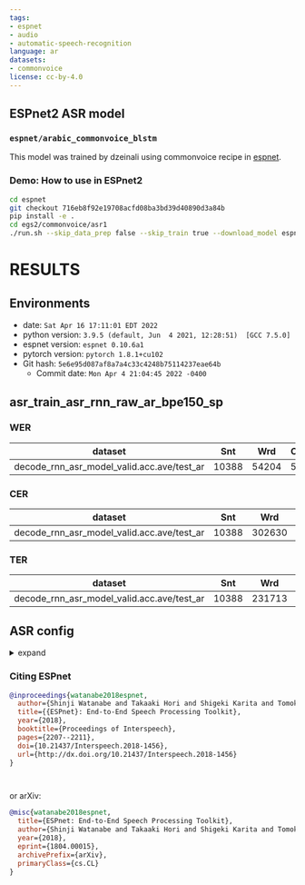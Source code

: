```yaml
---
tags:
- espnet
- audio
- automatic-speech-recognition
language: ar
datasets:
- commonvoice
license: cc-by-4.0
---
```


## ESPnet2 ASR model 

### `espnet/arabic_commonvoice_blstm`

This model was trained by dzeinali using commonvoice recipe in [espnet](https://github.com/espnet/espnet/).

### Demo: How to use in ESPnet2

```bash
cd espnet
git checkout 716eb8f92e19708acfd08ba3bd39d40890d3a84b
pip install -e .
cd egs2/commonvoice/asr1
./run.sh --skip_data_prep false --skip_train true --download_model espnet/arabic_commonvoice_blstm
```

<!-- Generated by scripts/utils/show_asr_result.sh -->
# RESULTS
## Environments
- date: `Sat Apr 16 17:11:01 EDT 2022`
- python version: `3.9.5 (default, Jun  4 2021, 12:28:51)  [GCC 7.5.0]`
- espnet version: `espnet 0.10.6a1`
- pytorch version: `pytorch 1.8.1+cu102`
- Git hash: `5e6e95d087af8a7a4c33c4248b75114237eae64b`
  - Commit date: `Mon Apr 4 21:04:45 2022 -0400`

## asr_train_asr_rnn_raw_ar_bpe150_sp
### WER

|dataset|Snt|Wrd|Corr|Sub|Del|Ins|Err|S.Err|
|---|---|---|---|---|---|---|---|---|
|decode_rnn_asr_model_valid.acc.ave/test_ar|10388|54204|52.6|44.2|3.2|2.2|49.6|81.9|

### CER

|dataset|Snt|Wrd|Corr|Sub|Del|Ins|Err|S.Err|
|---|---|---|---|---|---|---|---|---|
|decode_rnn_asr_model_valid.acc.ave/test_ar|10388|302630|87.9|5.7|6.5|8.1|20.3|81.9|

### TER

|dataset|Snt|Wrd|Corr|Sub|Del|Ins|Err|S.Err|
|---|---|---|---|---|---|---|---|---|
|decode_rnn_asr_model_valid.acc.ave/test_ar|10388|231713|82.4|10.1|7.5|9.4|27.0|81.9|

## ASR config

<details><summary>expand</summary>

```
config: conf/tuning/train_asr_rnn.yaml
print_config: false
log_level: INFO
dry_run: false
iterator_type: sequence
output_dir: exp/asr_train_asr_rnn_raw_ar_bpe150_sp
ngpu: 1
seed: 0
num_workers: 1
num_att_plot: 3
dist_backend: nccl
dist_init_method: env://
dist_world_size: null
dist_rank: null
local_rank: 0
dist_master_addr: null
dist_master_port: null
dist_launcher: null
multiprocessing_distributed: false
unused_parameters: false
sharded_ddp: false
cudnn_enabled: true
cudnn_benchmark: false
cudnn_deterministic: true
collect_stats: false
write_collected_feats: false
max_epoch: 15
patience: 3
val_scheduler_criterion:
- valid
- loss
early_stopping_criterion:
- valid
- loss
- min
best_model_criterion:
-   - train
    - loss
    - min
-   - valid
    - loss
    - min
-   - train
    - acc
    - max
-   - valid
    - acc
    - max
keep_nbest_models:
- 10
nbest_averaging_interval: 0
grad_clip: 5.0
grad_clip_type: 2.0
grad_noise: false
accum_grad: 1
no_forward_run: false
resume: true
train_dtype: float32
use_amp: false
log_interval: null
use_matplotlib: true
use_tensorboard: true
use_wandb: false
wandb_project: null
wandb_id: null
wandb_entity: null
wandb_name: null
wandb_model_log_interval: -1
detect_anomaly: false
pretrain_path: null
init_param: []
ignore_init_mismatch: false
freeze_param: []
num_iters_per_epoch: null
batch_size: 30
valid_batch_size: null
batch_bins: 1000000
valid_batch_bins: null
train_shape_file:
- exp/asr_stats_raw_ar_bpe150_sp/train/speech_shape
- exp/asr_stats_raw_ar_bpe150_sp/train/text_shape.bpe
valid_shape_file:
- exp/asr_stats_raw_ar_bpe150_sp/valid/speech_shape
- exp/asr_stats_raw_ar_bpe150_sp/valid/text_shape.bpe
batch_type: folded
valid_batch_type: null
fold_length:
- 80000
- 150
sort_in_batch: descending
sort_batch: descending
multiple_iterator: false
chunk_length: 500
chunk_shift_ratio: 0.5
num_cache_chunks: 1024
train_data_path_and_name_and_type:
-   - dump/raw/train_ar_sp/wav.scp
    - speech
    - sound
-   - dump/raw/train_ar_sp/text
    - text
    - text
valid_data_path_and_name_and_type:
-   - dump/raw/dev_ar/wav.scp
    - speech
    - sound
-   - dump/raw/dev_ar/text
    - text
    - text
allow_variable_data_keys: false
max_cache_size: 0.0
max_cache_fd: 32
valid_max_cache_size: null
optim: adadelta
optim_conf:
    lr: 0.1
scheduler: null
scheduler_conf: {}
token_list:
- <blank>
- <unk>
- َ
- ا
- ِ
- ْ
- م
- ي
- ل
- ن
- ُ
- ر
- ه
- ▁ال
- ت
- ب
- ع
- ك
- د
- و
- ▁و
- .
- س
- ▁أ
- ق
- ة
- ▁م
- َّ
- ح
- ▁ل
- ف
- ▁ي
- ▁ب
- ▁ف
- ج
- ▁ت
- أ
- ذ
- ▁ع
- ال
- ّ
- ً
- ص
- ▁ك
- ى
- ط
- ض
- خ
- ون
- ش
- ▁ق
- ين
- ز
- ▁أن
- ▁س
- ▁من
- ▁إ
- ث
- ▁ر
- ▁ن
- وا
- ٌ
- ٍ
- ▁ا
- غ
- ▁ح
- اء
- ▁في
- إ
- ان
- ▁ج
- ▁
- ِّ
- ظ
- ▁؟
- ▁ه
- اب
- ▁ش
- ُّ
- ول
- ▁خ
- ار
- ئ
- ▁ص
- ▁سامي
- ▁إن
- ▁لا
- ▁الل
- ▁كان
- يد
- اد
- ائ
- ات
- ؟
- ▁الأ
- ▁د
- ▁إلى
- ير
- ▁غ
- ▁هل
- آ
- ؤ
- ء
- '!'
- ـ
- '"'
- ،
- ','
- ':'
- ی
- ٰ
- '-'
- ک
- ؛
- “
- ”
- T
- '?'
- I
- ;
- E
- O
- G
- »
- A
- L
- U
- F
- ۛ
- —
- S
- M
- D
- «
- N
- ۗ
- _
- ۚ
- H
- ''''
- W
- Y
- چ
- ڨ
- ھ
- ۘ
- ☭
- C
- ۖ
- <sos/eos>
init: null
input_size: null
ctc_conf:
    dropout_rate: 0.0
    ctc_type: builtin
    reduce: true
    ignore_nan_grad: true
joint_net_conf: null
model_conf:
    ctc_weight: 0.5
use_preprocessor: true
token_type: bpe
bpemodel: data/ar_token_list/bpe_unigram150/bpe.model
non_linguistic_symbols: null
cleaner: null
g2p: null
speech_volume_normalize: null
rir_scp: null
rir_apply_prob: 1.0
noise_scp: null
noise_apply_prob: 1.0
noise_db_range: '13_15'
frontend: default
frontend_conf:
    fs: 16k
specaug: specaug
specaug_conf:
    apply_time_warp: true
    time_warp_window: 5
    time_warp_mode: bicubic
    apply_freq_mask: true
    freq_mask_width_range:
    - 0
    - 27
    num_freq_mask: 2
    apply_time_mask: true
    time_mask_width_ratio_range:
    - 0.0
    - 0.05
    num_time_mask: 2
normalize: global_mvn
normalize_conf:
    stats_file: exp/asr_stats_raw_ar_bpe150_sp/train/feats_stats.npz
preencoder: null
preencoder_conf: {}
encoder: vgg_rnn
encoder_conf:
    rnn_type: lstm
    bidirectional: true
    use_projection: true
    num_layers: 4
    hidden_size: 1024
    output_size: 1024
postencoder: null
postencoder_conf: {}
decoder: rnn
decoder_conf:
    num_layers: 2
    hidden_size: 1024
    sampling_probability: 0
    att_conf:
        atype: location
        adim: 1024
        aconv_chans: 10
        aconv_filts: 100
required:
- output_dir
- token_list
version: 0.10.6a1
distributed: false
```

</details>



### Citing ESPnet

```BibTex
@inproceedings{watanabe2018espnet,
  author={Shinji Watanabe and Takaaki Hori and Shigeki Karita and Tomoki Hayashi and Jiro Nishitoba and Yuya Unno and Nelson Yalta and Jahn Heymann and Matthew Wiesner and Nanxin Chen and Adithya Renduchintala and Tsubasa Ochiai},
  title={{ESPnet}: End-to-End Speech Processing Toolkit},
  year={2018},
  booktitle={Proceedings of Interspeech},
  pages={2207--2211},
  doi={10.21437/Interspeech.2018-1456},
  url={http://dx.doi.org/10.21437/Interspeech.2018-1456}
}




```

or arXiv:

```bibtex
@misc{watanabe2018espnet,
  title={ESPnet: End-to-End Speech Processing Toolkit}, 
  author={Shinji Watanabe and Takaaki Hori and Shigeki Karita and Tomoki Hayashi and Jiro Nishitoba and Yuya Unno and Nelson Yalta and Jahn Heymann and Matthew Wiesner and Nanxin Chen and Adithya Renduchintala and Tsubasa Ochiai},
  year={2018},
  eprint={1804.00015},
  archivePrefix={arXiv},
  primaryClass={cs.CL}
}
```
